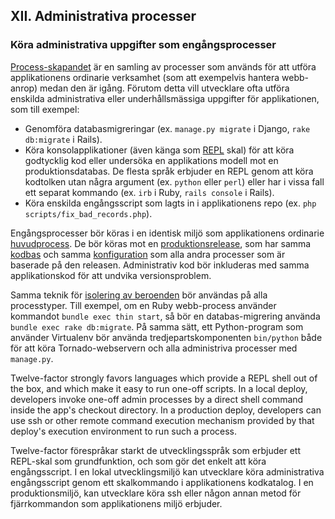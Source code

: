 ## XII. Administrativa processer
### Köra administrativa uppgifter som engångsprocesser

[Process-skapandet](./concurrency) är en samling av processer som används för att utföra applikationens ordinarie verksamhet (som att exempelvis hantera webb-anrop) medan den är igång. Förutom detta vill utvecklare ofta utföra enskilda administrativa eller underhållsmässiga uppgifter för applikationen, som till exempel:

* Genomföra databasmigreringar (ex. `manage.py migrate` i Django, `rake db:migrate` i Rails).
* Köra konsolapplikationer (även känga som [REPL](http://en.wikipedia.org/wiki/Read-eval-print_loop) skal) för att köra godtycklig kod eller undersöka en applikations modell mot en produktionsdatabas. De flesta språk erbjuder en REPL genom att köra kodtolken utan några argument (ex. `python` eller `perl`) eller har i vissa fall ett separat kommando (ex. `irb` i Ruby, `rails console` i Rails).
* Köra enskilda engångsscript som lagts in i applikationens repo (ex. `php scripts/fix_bad_records.php`).

Engångsprocesser bör köras i en identisk miljö som applikationens ordinarie [huvudprocess](./processes). De bör köras mot en [produktionsrelease](./build-release-run), som har samma [kodbas](./codebase) och samma [konfiguration](./config) som alla andra processer som är baserade på den releasen. Administrativ kod bör inkluderas med samma applikationskod för att undvika versionsproblem.

Samma teknik för [isolering av beroenden](./dependencies) bör användas på alla processtyper. Till exempel, om en Ruby webb-process använder kommandot `bundle exec thin start`, så bör en databas-migrering använda `bundle exec rake db:migrate`. På samma sätt, ett Python-program som använder Virtualenv bör använda tredjepartskomponenten `bin/python` både för att köra Tornado-webservern och alla administriva processer med `manage.py`.

Twelve-factor strongly favors languages which provide a REPL shell out of the box, and which make it easy to run one-off scripts.  In a local deploy, developers invoke one-off admin processes by a direct shell command inside the app's checkout directory.  In a production deploy, developers can use ssh or other remote command execution mechanism provided by that deploy's execution environment to run such a process.

Twelve-factor förespråkar starkt de utvecklingsspråk som erbjuder ett REPL-skal som grundfunktion, och som gör det enkelt att köra engångsscript. I en lokal utvecklingsmiljö kan utvecklare köra administrativa engångsscript genom ett skalkommando i applikationens kodkatalog. I en produktionsmiljö, kan utvecklare köra ssh eller någon annan metod för fjärrkommandon som applikationens miljö erbjuder.